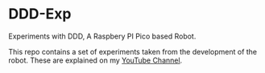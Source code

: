 # DDD-Exp
Experiments with DDD, A Raspbery PI Pico based Robot.

This repo contains a set of experiments taken from the development of the robot. These are explained on my [YouTube Channel](https://youtube.com/@DrJonEA).


